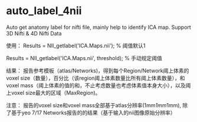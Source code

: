 # auto_label_4nii
Auto get anatomy label for nifti file, mainly help to identify ICA map.
Support 3D Nifti & 4D Nifti Data

使用：
Results = NII_getlabel('ICA.Maps.nii'); % 阈值默认1

Results = NII_getlabel('ICA.Maps.nii', threshold); % 手动规定阈值

结果：
报告参考模板（atlas/Networks)，得到每个Region/Network阈上体素的voxel size（数量），百分比（该region阈上体素数量比所有阈上体素数量），和voxel mass（阈上体素的值的和，不止考虑数量也考虑体素值本身大小），以及阈上voxel size最大的区域（MaxRegion)。

注意：
报告的voxel size和voxel mass全部基于atlas分辨率(1mm*1mm*1mm), 除了基于yeo 7/17 Networks报告的的结果（基于输入的nii图像原始分辨率）
